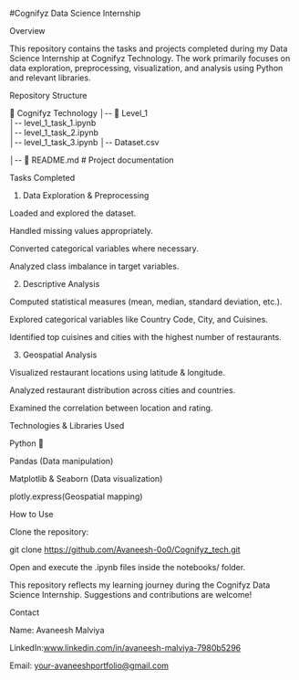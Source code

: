 #Cognifyz Data Science Internship

Overview

This repository contains the tasks and projects completed during my Data Science Internship at Cognifyz Technology. The work primarily focuses on data exploration, preprocessing, visualization, and analysis using Python and relevant libraries.

Repository Structure

📂 Cognifyz Technology
│-- 📂 Level_1          
    │--  level_1_task_1.ipynb        
    │--  level_1_task_2.ipynb           
    │--  level_1_task_3.ipynb
    │--  Dataset.csv   

│-- 📄 README.md          # Project documentation

Tasks Completed

1. Data Exploration & Preprocessing

Loaded and explored the dataset.

Handled missing values appropriately.

Converted categorical variables where necessary.

Analyzed class imbalance in target variables.

2. Descriptive Analysis

Computed statistical measures (mean, median, standard deviation, etc.).

Explored categorical variables like Country Code, City, and Cuisines.

Identified top cuisines and cities with the highest number of restaurants.

3. Geospatial Analysis

Visualized restaurant locations using latitude & longitude.

Analyzed restaurant distribution across cities and countries.

Examined the correlation between location and rating.

Technologies & Libraries Used

Python 🐍

Pandas (Data manipulation)

Matplotlib & Seaborn (Data visualization)

 plotly.express(Geospatial mapping)



How to Use

Clone the repository:

git clone https://github.com/Avaneesh-0o0/Cognifyz_tech.git



Open and execute the .ipynb files inside the notebooks/ folder.


This repository reflects my learning journey during the Cognifyz Data Science Internship. Suggestions and contributions are welcome!

Contact

Name: Avaneesh Malviya

LinkedIn:www.linkedin.com/in/avaneesh-malviya-7980b5296

Email: your-avaneeshportfolio@gmail.com



